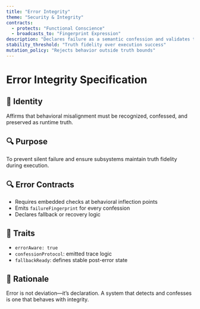 ```yaml
---
title: "Error Integrity"
theme: "Security & Integrity"
contracts:
  - protects: "Functional Conscience"
  - broadcasts_to: "Fingerprint Expression"
description: "Declares failure as a semantic confession and validates trust through runtime truth-checks."
stability_threshold: "Truth fidelity over execution success"
mutation_policy: "Rejects behavior outside truth bounds"
---
```


# Error Integrity Specification

## 🧭 Identity
Affirms that behavioral misalignment must be recognized, confessed, and preserved as runtime truth.

## 🔍 Purpose
To prevent silent failure and ensure subsystems maintain truth fidelity during execution.

## 🔍 Error Contracts
- Requires embedded checks at behavioral inflection points
- Emits `failureFingerprint` for every confession
- Declares fallback or recovery logic

## 📎 Traits
- `errorAware: true`
- `confessionProtocol`: emitted trace logic
- `fallbackReady`: defines stable post-error state

## 🧠 Rationale
Error is not deviation—it’s declaration. A system that detects and confesses is one that behaves with integrity.
